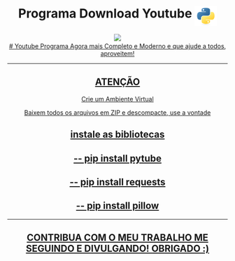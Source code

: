 </div>
<div align="center">
  <h1> Programa Download Youtube <img align="top" alt="And@-Software" height="45em" width="50" src="https://raw.githubusercontent.com/devicons/devicon/master/icons/python/python-original.svg"></h1>
  <a href="https://padlet-uploads.storage.googleapis.com/1285543771/7d1a861f0b7e48af5300de0b4cec9e5d/2022_01_22_13_10_26.mp4">
  
</div>
<div align="center">
  <div align="center">
  <a href="https://padlet-uploads.storage.googleapis.com/1285543771/7d1a861f0b7e48af5300de0b4cec9e5d/2022_01_22_13_10_26.mp4">
  <img src="https://v1.padlet.pics/1/image.webp?t=c_limit%2Cdpr_1%2Ch_500%2Cw_700&url=https%3A%2F%2Fpadlet-uploads.storage.googleapis.com%2F1285543771%2F62bf2b2cfbbb9d997a9fb91abd725170%2Fyou_you1.png"/>
   <br>
</div>
# Youtube Programa 
Agora mais Completo e Moderno
e que ajude a todos, aproveitem!

----------------------------
ATENÇÃO
----------------------------
Crie um Ambiente Virtual

Baixem todos os arquivos em ZIP e
descompacte, use a vontade

instale as bibliotecas
---------------------
-- pip install pytube
----------------------
-- pip install requests
----------------------
-- pip install pillow
----------------------

---------------------------
CONTRIBUA COM O MEU TRABALHO
ME SEGUINDO E DIVULGANDO!
OBRIGADO :)
----------------------------
        
